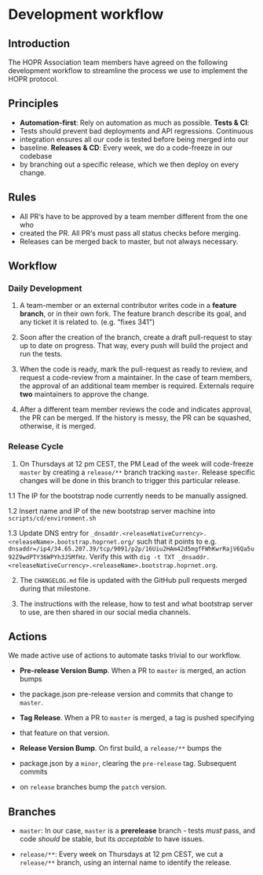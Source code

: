 # Development workflow

## Introduction

The HOPR Association team members have agreed on the following development
workflow to streamline the process we use to implement the HOPR protocol.

## Principles

- **Automation-first**: Rely on automation as much as possible. **Tests & CI**:
- Tests should prevent bad deployments and API regressions. Continuous
- integration ensures all our code is tested before being merged into our
- baseline. **Releases & CD**: Every week, we do a code-freeze in our codebase
- by branching out a specific release, which we then deploy on every change.

## Rules

- All PR‘s have to be approved by a team member different from the one who
- created the PR. All PR‘s must pass all status checks before merging.
- Releases can be merged back to master, but not always necessary.

## Workflow

### Daily Development

1. A team-member or an external contributor writes code in a **feature branch**,
   or in their own fork. The feature branch describe its goal, and any ticket it is
   related to. (e.g. “fixes 341")

2. Soon after the creation of the branch, create a draft pull-request to
   stay up to date on progress. That way, every push will build the project and
   run the tests.

3. When the code is ready, mark the pull-request as ready to review, and request
   a code-review from a maintainer. In the case of team members, the approval of an
   additional team member is required. Externals require **two** maintainers to
   approve the change.

4. After a different team member reviews the code and indicates approval, the PR
   can be merged. If the history is messy, the PR can be squashed, otherwise, it is
   merged.

### Release Cycle

1. On Thursdays at 12 pm CEST, the PM Lead of the week will code-freeze `master`
   by creating a `release/**` branch tracking `master`. Release specific changes
   will be done in this branch to trigger this particular release.

1.1 The IP for the bootstrap node currently needs to be manually assigned.

1.2 Insert name and IP of the new bootstrap server machine into
     `scripts/cd/environment.sh`

1.3 Update DNS entry for
    `_dnsaddr.<releaseNativeCurrency>.<releaseName>.bootstrap.hoprnet.org/`
    such that it points to e.g.
    `dnsaddr=/ip4/34.65.207.39/tcp/9091/p2p/16Uiu2HAm42d5mgfFWhKwrRajV6Qa5u92Z9wdPTY36WPYh3J5MfHz`.
    Verify this with `dig -t TXT
    _dnsaddr.<releaseNativeCurrency>.<releaseName>.bootstrap.hoprnet.org`.

2. The `CHANGELOG.md` file is updated with the GitHub pull requests merged
   during that milestone.

3. The instructions with the release, how to test and what bootstrap server to
   use, are then shared in our social media channels.

## Actions

We made active use of actions to automate tasks trivial to our workflow.

- **Pre-release Version Bump**. When a PR to `master` is merged, an action bumps
- the package.json pre-release version and commits that change to `master`.

- **Tag Release**. When a PR to `master` is merged, a tag is pushed specifying
- that feature on that version.

- **Release Version Bump**. On first build, a `release/**` bumps the
- package.json by a `minor`, clearing the `pre-release` tag. Subsequent commits
- on `release` branches bump the `patch` version.

## Branches

- `master`: In our case, `master` is a **prerelease** branch - tests _must_
  pass, and code _should_ be stable, but its _acceptable_ to have issues.

- `release/**`: Every week on Thursdays at 12 pm CEST, we cut a `release/**`
  branch, using an internal name to identify the release.
